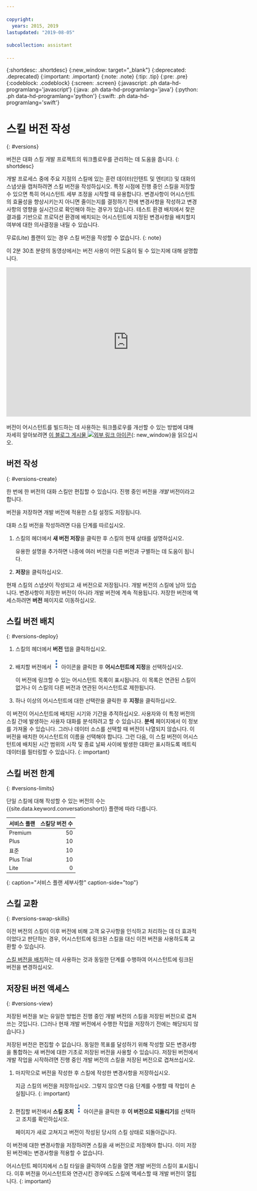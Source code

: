 ```yaml
---

copyright:
  years: 2015, 2019
lastupdated: "2019-08-05"

subcollection: assistant

---
```


{:shortdesc: .shortdesc}
{:new_window: target="_blank"}
{:deprecated: .deprecated}
{:important: .important}
{:note: .note}
{:tip: .tip}
{:pre: .pre}
{:codeblock: .codeblock}
{:screen: .screen}
{:javascript: .ph data-hd-programlang='javascript'}
{:java: .ph data-hd-programlang='java'}
{:python: .ph data-hd-programlang='python'}
{:swift: .ph data-hd-programlang='swift'}

# 스킬 버전 작성
{: #versions}

버전은 대화 스킬 개발 프로젝트의 워크플로우를 관리하는 데 도움을 줍니다.
{: shortdesc}

개발 프로세스 중에 주요 지점의 스킬에 있는 훈련 데이터(인텐트 및 엔티티) 및 대화의 스냅샷을 캡처하려면 스킬 버전을 작성하십시오. 특정 시점에 진행 중인 스킬을 저장할 수 있으면 특히 어시스턴트 세부 조정을 시작할 때 유용합니다. 변경사항이 어시스턴트의 효율성을 향상시키는지 아니면 줄이는지를 결정하기 전에 변경사항을 작성하고 변경사항의 영향을 실시간으로 확인해야 하는 경우가 있습니다. 테스트 환경 배치에서 찾은 결과를 기반으로 프로덕션 환경에 배치되는 어시스턴트에 지정된 변경사항을 배치할지 여부에 대한 의사결정을 내릴 수 있습니다.

무료(Lite) 플랜이 있는 경우 스킬 버전을 작성할 수 없습니다.
{: note}

이 2분 30초 분량의 동영상에서는 버전 사용이 어떤 도움이 될 수 있는지에 대해 설명합니다.

<iframe class="embed-responsive-item" id="youtubeplayer" title="스킬 버전 작성" type="text/html" width="640" height="390" src="https://www.youtube.com/embed/FDolnBxvcZ8" frameborder="0" webkitallowfullscreen mozallowfullscreen allowfullscreen> </iframe>

버전이 어시스턴트를 빌드하는 데 사용하는 워크플로우를 개선할 수 있는 방법에 대해 자세히 알아보려면
[이 블로그 게시물 ![외부 링크 아이콘](../../icons/launch-glyph.svg "외부 링크 아이콘")](https://medium.com/ibm-watson/watson-assistant-versions-announcement-d60869b1f5f){: new_window}을 읽으십시오. 

## 버전 작성
{: #versions-create}

한 번에 한 버전의 대화 스킬만 편집할 수 있습니다. 진행 중인 버전을 *개발* 버전이라고 합니다.

버전을 저장하면 개발 버전에 적용한 스킬 설정도 저장됩니다.

대화 스킬 버전을 작성하려면 다음 단계를 따르십시오.

1.  스킬의 헤더에서 **새 버전 저장**을 클릭한 후 스킬의 현재 상태를 설명하십시오.

    유용한 설명을 추가하면 나중에 여러 버전을 다른 버전과 구별하는 데 도움이 됩니다.

1.  **저장**을 클릭하십시오.

현재 스킬의 스냅샷이 작성되고 새 버전으로 저장됩니다. 개발 버전의 스킬에 남아 있습니다. 변경사항이 저장한 버전이 아니라 개발 버전에 계속 적용됩니다. 저장한 버전에 액세스하려면 **버전** 페이지로 이동하십시오.

## 스킬 버전 배치
{: #versions-deploy}

1.  스킬의 헤더에서 **버전** 탭을 클릭하십시오.
1.  배치할 버전에서 ![클릭하여 조치 보기](images/kebab-react.png) 아이콘을 클릭한 후 **어시스턴트에 지정**을 선택하십시오.

    이 버전에 링크할 수 있는 어시스턴트 목록이 표시됩니다. 이 목록은 연관된 스킬이 없거나 이 스킬의 다른 버전과 연관된 어시스턴트로 제한됩니다.
1.  하나 이상의 어시스턴트에 대한 선택란을 클릭한 후 **지정**을 클릭하십시오.

이 버전이 어시스턴트에 배치된 시기와 기간을 추적하십시오. 사용자와 이 특정 버전의 스킬 간에 발생하는 사용자 대화를 분석하려고 할 수 있습니다. **분석** 페이지에서 이 정보를 가져올 수 있습니다. 그러나 데이터 소스를 선택할 때 버전이 나열되지 않습니다. 이 버전을 배치한 어시스턴트의 이름을 선택해야 합니다. 그런 다음, 이 스킬 버전이 어시스턴트에 배치된 시간 범위의 시작 및 종료 날짜 사이에 발생한 대화만 표시하도록 메트릭 데이터를 필터링할 수 있습니다.
{: important}

## 스킬 버전 한계
{: #versions-limits}

단일 스킬에 대해 작성할 수 있는 버전의 수는 {{site.data.keyword.conversationshort}} 플랜에 따라 다릅니다.

| 서비스 플랜     | 스킬당 버전 수 |
|------------------|-------------------:|
| Premium          |                 50 |
| Plus             |                 10 |
| 표준         |                 10 |
| Plus Trial   |                 10 |
| Lite             |                  0 |
{: caption="서비스 플랜 세부사항" caption-side="top"}

## 스킬 교환
{: #versions-swap-skills}

이전 버전의 스킬이 이후 버전에 비해 고객 요구사항을 인식하고 처리하는 데 더 효과적이었다고 판단하는 경우, 어시스턴트에 링크된 스킬을 대신 이전 버전을 사용하도록 교환할 수 있습니다.

[스킬 버전을 배치](#versions-deploy)하는 데 사용하는 것과 동일한 단계를 수행하여 어시스턴트에 링크된 버전을 변경하십시오.

## 저장된 버전 액세스
{: #versions-view}

저장된 버전을 보는 유일한 방법은 진행 중인 개발 버전의 스킬을 저장된 버전으로 겹쳐쓰는 것입니다. (그러나 현재 개발 버전에서 수행한 작업을 저장하기 전에는 해당되지 않습니다.)

저장된 버전은 편집할 수 없습니다. 동일한 목표를 달성하기 위해 작성할 모든 변경사항을 통합하는 새 버전에 대한 기초로 저장된 버전을 사용할 수 있습니다. 저장된 버전에서 개발 작업을 시작하려면 진행 중인 개발 버전의 스킬을 저장된 버전으로 겹쳐쓰십시오.

1.  마지막으로 버전을 작성한 후 스킬에 작성한 변경사항을 저장하십시오.

    지금 스킬의 버전을 저장하십시오. 그렇지 않으면 다음 단계를 수행할 때 작업이 손실됩니다.
    {: important}

1.  편집할 버전에서 **스킬 조치** ![스킬 조치](images/kebab-react.png) 아이콘을 클릭한 후 **이 버전으로 되돌리기**를 선택하고 조치를 확인하십시오.

    페이지가 새로 고쳐지고 버전이 작성된 당시의 스킬 상태로 되돌아갑니다.

이 버전에 대한 변경사항을 저장하려면 스킬을 새 버전으로 저장해야 합니다. 이미 저장된 버전에는 변경사항을 적용할 수 없습니다.

어시스턴트 페이지에서 스킬 타일을 클릭하여 스킬을 열면 개발 버전의 스킬이 표시됩니다. 이후 버전을 어시스턴트와 연관시킨 경우에도 스킬에 액세스할 때 개발 버전이 열립니다.
{: important}
